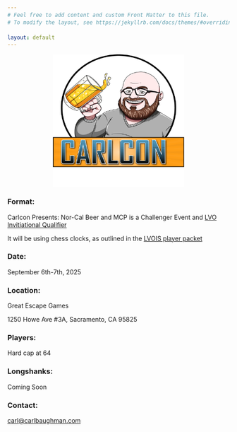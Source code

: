 ```yaml
---
# Feel free to add content and custom Front Matter to this file.
# To modify the layout, see https://jekyllrb.com/docs/themes/#overriding-theme-defaults

layout: default
---
```


<img src="assets/img/Carlcon-Carl.png" height="300" style="margin: 0 auto;display: block;">

### Format:
Carlcon Presents: Nor-Cal Beer and MCP is a Challenger Event and [LVO Invitiational Qualifier](https://www.lvois.com/)

It will be using chess clocks, as outlined in the [LVOIS player packet](https://docs.google.com/document/d/1dm77D_ImWPFaY6aZy90TrdlGBhtGU2if89uZTZhjl3M)
### Date:
September 6th-7th, 2025
### Location:
Great Escape Games

1250 Howe Ave #3A, Sacramento, CA 95825
### Players:
Hard cap at 64
### Longshanks:
Coming Soon
### Contact:
[carl@carlbaughman.com](mailto:carl@carlbaughman.com)

<!-- [Link to another page](./contact-us.html). -->